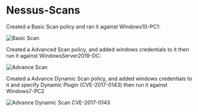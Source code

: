 # Nessus-Scans
Created a Basic Scan policy and ran it against Windows10-PC1:

![Basic Scan](https://github.com/Larry-Wilkes-CyberCloud/Nessus-Scans/assets/93053015/ace53de4-7c89-4bee-b5a5-c1cf790edfa9)

Created a Advanced Scan policy, and added windows credentials to it then run it against WindowsServer2019-DC:

![Advance Scan](https://github.com/Larry-Wilkes-CyberCloud/Nessus-Scans/assets/93053015/6a89f4b5-f2fe-4318-82da-95444db7fd1b)

Created a Advance Dynamic Scan policy, and added windows credentials to it and specify Dynamic Plugin (CVE-2017-0143) then run it against Windows7-PC2

![Advance Dynamic Scan CVE-2017-0143](https://github.com/Larry-Wilkes-CyberCloud/Nessus-Scans/assets/93053015/06581070-ec67-4f57-8520-7fbcee5e30d3)
